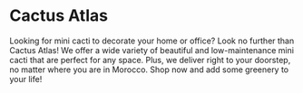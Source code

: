 # Cactus Atlas
Looking for mini cacti to decorate your home or office? Look no further than Cactus Atlas! We offer a wide variety of beautiful and low-maintenance mini cacti that are perfect for any space. Plus, we deliver right to your doorstep, no matter where you are in Morocco. Shop now and add some greenery to your life!
